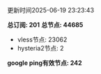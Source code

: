 更新时间2025-06-19 23:23:43

**总订阅: 201**
**总节点: 44685**
- vless节点: 23062
- hysteria2节点: 2

**google ping有效节点: 242**
